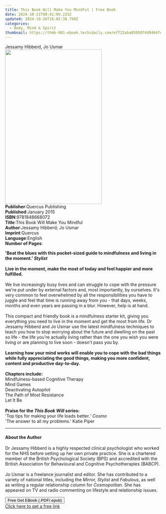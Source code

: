 ```yaml
---
title: This Book Will Make You Mindful | Free Book
date: 2024-10-21T00:41:09.225Z
updated: 2024-10-26T16:02:30.799Z
categories:
  - Body, Mind & Spirit
thumbnail: https://thmb-001-ebook.techidaily.com/eff22aba8595874d94647e472a6b8ec97a3bfd21a56365a61f1ef120e6fd5764.jpg
---
```

<main id="book-container">
  <div class="flex flex-col">
    <div class="book-brief flex-1 py-6 px-4 sm:p-6 md:py-10 md:px-8">
      <!-- brief-->
      <div class="book-brief-main">Jessamy Hibberd, Jo Usmar</div>
    </div>
    <div
      class="book-meta-info flex-1 grid gap-4 col-start-1 col-end-3 row-start-1 sm:mb-6 sm:grid-cols-4 lg:gap-6 lg:col-start-2 lg:row-end-6 lg:row-span-6 lg:mb-0"
    >
      <div
        class="book-meta-info-left place-content-center mt-4 p-4 text-sm leading-6 col-start-2 col-span-2 dark:text-slate-400"
      >
        <img
          class="w-full h-500 object-cover rounded-lg sm:h-255 sm:col-span-2 lg:col-span-full"
          src="https://img-001-ebook.techidaily.com/5e7ebb1083ff5fc9b7ccf1eabd4c053f6b5efc8bb9d571e40ad8ea0c4c5ea3a9.jpg"
          alt=""
          width="312"
          height="500"
        />
      </div>
      <div
        class="book-meta-info-right mt-2 col-start-1 row-start-2 col-span-3 self-center"
      >
        <!-- meta data  -->
        <div class="flex flex-col px-4 md:px-8">
          <div class="flex-1">
            <strong>Publisher</strong>:<span class="px-2"
              >Quercus Publishing</span
            >
          </div>
          <div class="flex-1">
            <strong>Published</strong>:<span class="px-2">January 2015</span>
          </div>
          <div class="flex-1">
            <strong>ISBN</strong>:<span class="px-2">9781848668072</span>
          </div>
          <div class="flex-1">
            <strong>Title</strong>:<span class="px-2"
              >This Book Will Make You Mindful</span
            >
          </div>
          <div class="flex-1">
            <strong>Author</strong>:<span class="px-2"
              >Jessamy Hibberd; Jo Usmar</span
            >
          </div>
          <div class="flex-1">
            <strong>Imprint</strong>:<span class="px-2">Quercus</span>
          </div>
          <div class="flex-1">
            <strong>Language</strong>:<span class="px-2">English</span>
          </div>
          <div class="flex-1">
            <strong>Number of Pages</strong>:<span class="px-2"></span>
          </div>
        </div>
      </div>
    </div>
    <div class="book-description flex-1 py-6 px-4 sm:p-6 md:py-10 md:px-8">
      <div class="book-description-main">
        <div accordion-content="" id="description">
          <p>
            <b
              >'Beat the blues with this pocket-sized guide to mindfulness and
              living in the moment.' <i>Stylist</i></b
            ><br /><br />
            <b
              >Live in the moment, make the most of today and feel happier and
              more fulfilled.</b
            ><br /><br />We live increasingly busy lives and can struggle to
            cope with the pressure we're put under by external factors and, most
            importantly, by ourselves. It's very common to feel overwhelmed by
            all the responsibilities you have to juggle and feel that time is
            running away from you - that days, weeks, months and even years are
            passing in a blur. However, help is at hand. <br /><br />This
            compact and friendly book is a mindfulness starter kit, giving you
            everything you need to live in the moment and get the most from
            life. Dr Jessamy Hibberd and Jo Usmar use the latest mindfulness
            techniques to teach you how to stop worrying about the future and
            dwelling on the past so life - the life you're actually living
            rather than the one you wish you were living or are planning to live
            soon - doesn't pass you by. <br /><br /><b
              >Learning how your mind works will enable you to cope with the bad
              things while fully appreciating the good things, making you more
              confident, content and productive day-to-day.</b
            ><br /><br /><b>Chapters include:</b><br />Mindfulness-based
            Cognitive Therapy<br />Mind Games<br />Deactivating Autopilot<br />The
            Path of Most Resistance<br />Let It Be<br /><br /><b
              >Praise for the <i>This Book Will </i>series:</b
            ><br />'Top tips for making your life loads better.<i>' </i
            ><i>Cosmo</i><br />'The answer to all my problems.' Katie Piper
          </p>
        </div>
        <div class="accordion-fader"></div>
      </div>
    </div>
    <div class="book-excerpts flex-1 py-6 px-4 sm:p-6 md:py-10 md:px-8">
      <!-- excerpts-->
      <div class="book-excerpts-main">
        <hr />
        <h4 class="placeholder placeholder-heading">
          <span>About the Author</span>
        </h4>
        <p></p>
        <p>
          Dr Jessamy Hibberd is a highly respected clinical psychologist who
          worked for the NHS before setting up her own private practice. She is
          a chartered member of the British Psychological Society (BPS) and
          accredited with the British Association for Behavioural and Cognitive
          Psychotherapies (BABCP). <br /><br />Jo Usmar is a freelance
          journalist and editor. She has contributed to a variety of national
          titles, including the <i>Mirror, Stylist</i> and <i>Fabulous</i>, as
          well as writing a regular relationship column for <i>Cosmopolitan</i>.
          She has appeared on TV and radio commenting on lifestyle and
          relationship issues.
        </p>
        <p></p>
      </div>
    </div>
    <div
      class="book-about-author flex-1 py-6 px-4 sm:p-6 md:py-10 md:px-8"
    ></div>
    <div class="book-free-get flex-1 py-6 px-4 sm:p-6 md:py-10 md:px-8">
      <button
        id="btn-free-get"
        class="bg-blue-500 hover:bg-blue-700 text-white font-bold py-2 px-4 rounded"
      >
        Free Get EBook (.PDF/.epub)
      </button>
      <div id="countdown-display" class="px-2 text-lg mt-2"></div>
      <a
        id="free-link"
        class="hidden bg-blue-500 hover:bg-blue-700 text-white font-bold py-2 px-4 rounded"
        href="https://www.ebooks.com/en-us/book/209739504/this-book-will-make-you-mindful/jessamy-hibberd/"
        target="_blank"
        >Click here to get a free link</a
      >
    </div>
    <script>
      let countdownTime = 0;
      let countdownInterval = null;
      document
        .getElementById('btn-free-get')
        .addEventListener('click', startCountdown);
      function startCountdown() {
        countdownTime = new Date().getTime() + 60000 * 3;
        countdownInterval = setInterval(updateCountdown, 1000);
        document.getElementById('btn-free-get').disabled = true;
        document
          .getElementById('btn-free-get')
          .classList.add('bg-gray-500', 'cursor-not-allowed');
      }
      function updateCountdown() {
        let currentTime = new Date().getTime();
        let timeLeft = countdownTime - currentTime;
        let secondsLeft = Math.floor(timeLeft / 1000);
        document.getElementById('countdown-display').innerHTML =
          `Remaining time: ${secondsLeft} seconds.`;
        if (secondsLeft <= 0) {
          clearInterval(countdownInterval);
          document.getElementById('btn-free-get').classList.add('hidden');
          document.getElementById('free-link').classList.remove('hidden');
          document.getElementById('countdown-display').innerHTML = '';
        }
      }
    </script>
  </div>
</main>

<ins class="adsbygoogle"
      style="display:block"
      data-ad-client="ca-pub-7571918770474297"
      data-ad-slot="8358498916"
      data-ad-format="auto"
      data-full-width-responsive="true"></ins>
    